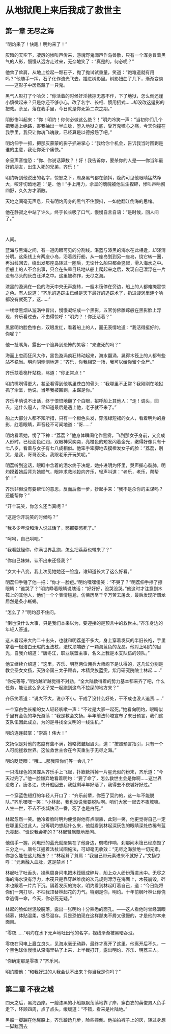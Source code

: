 # 从地狱爬上来后我成了救世主

## 第一章 无尽之海

“明灼来了！快跑！明灼来了！”

灰暗的天空下，凄厉的惨叫声传来，游魂野鬼闻声作鸟兽散，只有一个浑身冒着黑气的人影，慢慢从远方走过来，无奈地笑了：“真是的，何必呢？”

他耸了耸肩，从地上捡起一颗石子，抛了抛试试重量，笑道：“跑难道就有用吗？”他随手一挥，石子化作流光飞去，插进树影里。树影扭曲了几下，渐渐变淡——这影子中居然藏了一只鬼。

黑气人影打了个哈欠：“你活着的时候奸淫掳掠无恶不作，下了地狱，怎么倒还谨小慎微起来？只是你还不够小心，改了名字、长相、惯用招式……却没改这遁影的把戏。佘呈，落在我手里，今日就是你死第二次之期。”

阴影惨叫起来：“你！明灼！你何必做这么绝？！”明灼冷笑一声：“当初你们几个把我逼上绝路，害我抽出一半血脉，堕入地狱之底，受万鬼噬心之痛，今天你撞在我手里，我只让你魂飞魄散，已经算是以德报怨了吧。”

明灼伸手一抓，把那灰蒙蒙的影子抓进掌心：“我给你个机会，告诉我当时围剿是谁的主意，我让你死个痛快。”

佘呈声音惶恐：“你、你说话算数？！好！我告诉你，要杀你的人是——你当年最好的朋友，出生入死的兄弟，齐乐！”

明灼听到他说出的名字，惊怒之下，周身黑气都在颤抖，隐约可见他眼睛猛然睁大，咬牙切齿地道：“是、他！”手上用力，佘呈的魂魄被他生生捏碎，惨叫声响彻四野，久久方才消散。

天地之间毫无声息，只有明灼周身的黑气不住颤抖，一如他翻江倒海的思绪。

他在静寂之中站了许久，终于长长吸了口气，慢慢自言自语：“是时候，回人间了。”

<br>

人间。

蓝海与黑海之间，有一道肉眼可见的分割线。湛蓝与漆黑的海水在此相逢，却泾渭分明。这条线上有两座小岛，沿着线行船，从一座岛划到另一座岛，绕它转一圈，再沿线回去，绕出发那座岛转过一圈后，无论什么船只都会竖起，滑入海水之中。但船上的人不会出事，只会在头晕目眩地从船上爬起来之后，发现自己漂浮在一片没有尽头的灰白汪洋之中。这里被称作，无尽之海。

漆黑的漩涡在一色的海天中央无声旋转，一艘木筏停在旁边，船上的人都难掩震惊之色。有人说道：“齐乐的追踪虫已经是天下最好的追踪术了，扔进漩涡里连个响都没有就死了，这……”

一缕缕黑烟从漩涡中冒出，慢慢凝结成一个黑影，五官仿佛雕琢般在黑影脸上浮现，齐乐看过去，不由得惊呼：“明灼？！你还活着？”

黑雾明灼脸色惨白，双眼发红，看着船上的人，面无表情地道：“我活得挺好的。你呢？”

他一扯嘴角，露出一个诡异到恐怖的笑容：“来送死的吗？”

海面上忽而狂风大作，黑色漩涡疯狂转动起来，海水翻涌，晃得木筏上的人都有些站不稳当。明灼阴恻恻地道：“齐乐，你我相交一场，我可以给你留个全尸。”

齐乐扶着桅杆站稳，骂道：“你正常点！”

明灼嘴咧得更大，甚至看得到他嘴里苍白的骨头：“我哪里不正常？我刚刚在地狱抓了佘呈，他说，当年我被围剿，主谋是你。”

齐乐半晌说不出话，终于恨恨地翻了个白眼，招呼船上其他人：“走！调头，回去，这什么逼人，早知道最后是遇上他，老子就不来了。”

船上大部分人都不知所措，只有一个橙色头发，穿浅绿短裙的女人，看着明灼的身影，红着眼睛，声音轻不可闻地道：“哥……”

明灼看着她，愣了下神：“荔荔？”他身体瞬间化作黑雾，飞到那女子身前，又变成人形时，已经面色红润，双眼神采奕奕，亮橙色的短发闪着金光，嫩得好像只有十七八岁，看着与女子有七八成相似。他笨手笨脚地去摸橙发女子的脸：“荔荔，别哭，是我，哥哥没死。我跟老乐开玩笑呢。”

明荔听到这话，眼眶中含着的泪水终于决堤，她扑进明灼怀里，哭声撕心裂肺，明灼摸着她后背为她顺气，眼神求救地投向齐乐，轻声叫道：“老乐，老乐，帮帮忙！”

齐乐非但没有要帮忙的意思，反而后撤一步，抄起手来：“我不是杀你的主谋吗？还能帮你？”

“开个玩笑，你怎么还当真呢？”

“这是你开玩笑的时候吗？”

“我多少年没和活人说过话了，憋都要憋死了。”

“呵呵，自己哄吧。”

“我看就怪你，你满世界乱跑，怎么把荔荔也带来了？”

“你自己妹妹，认不出来还怪我？”

“女大十八变，我上次见她她还一脸痘，谁知道长大了这么好看。”

明荔伸手锤了他一把：“你才一脸痘。”明灼嘿嘿傻笑：“不哭了？”明荔伸手擦了擦眼睛：“谁哭了？”明灼睁着眼睛说瞎话：“好好好，没哭没哭。”他这时才注意到木筏上的其他人，他们一个个表情尴尬，仿佛历尽千辛万苦去屠龙，最后发现所谓龙居然是条小蜥蜴。

“怎么了？”明灼忍不住问。

“倒也没什么大事，只是我们本来以为，要迎接的是预言中的救世主。”齐乐身边的年轻人答道。

这人看起来大约二十出头，也就和明荔差不多大，身上穿着发灰的半旧长袍，手里拿着一根洁白无瑕的玉法杖，法杖顶端嵌了一颗海蓝色的龙晶。他对上明灼的目光，自我介绍道：“唐冬江，职业联盟主事，名义上我是本支队伍的领队。”

他又继续介绍道：“这里，齐乐、明荔两位佣兵大师阁下是认得的，这几位分别是教会圣女文扬，天狼帝国三太子顾森，木精灵族蓝雯，紫月研究院院士林起……”

“你先等等，”明灼越听越觉得不对劲，“全大陆数得着的势力基本都来齐了吧，什么任务，能让这么多太子党一起跑到这鸟不拉屎的地方来？”

齐乐笑着道：“说大不大，说小不小。干成了没什么好处，干不成也没人追责……”

一个穿白色长裙的女人轻轻咳嗽一声：“不过是大家一起死。”她看向明灼，眼睛似乎里有金色的华光游荡：“我是教会文扬。半年前法师塔宣布了末日预言，我们这支队伍因此成立，为的是寻找全文明的一线生机。”

明灼连连鼓掌：“崇高！伟大！”

文扬似是对他的态度有些不满，她略微皱起眉头，道：“按照预言指引，只有一个人可能拯救世界。这位救世主会在今天重生于无尽之海。”

明灼眨眨眼：“哦……那我陪你们等一会儿？”

一只浅绿色的灵蝶从齐乐手上飞起，扑簌簌抖掉一片星光似的粉末，齐乐道：“今天过完了。”他一脸嫌弃地看着明灼：“要了命了，怎么救世主会是你啊……这世界没救了。唐冬江，快开船回去，我就剩半年好活了，我得去不夜城好好过。”

一个穿蓝色短打的年轻人开口了：“齐乐前辈，你签了契约的，这一年不能脱队。”齐乐嘿嘿一笑：“小林起，我也没说我要脱队啊。咱们大家一起去不夜城嘛。人生一世，不去不夜城快活一番，死了也是白死。”

林起忽然一笑。他冷着脸时明灼便觉得他有点眼熟，此刻一笑，他更觉得自己一定在哪里见过此人。没等明灼想起什么来，他就看到林起深灰色的眼睛深处依稀有蓝光亮起。“谁说我会死的？”林起轻飘飘地反问。

他信手一握，闪电形的蓝光就聚集在了他身边，劈啪作响，刹那间木筏已经崩毁了三分之一。唐冬江握着法杖试图施法，可却毫无收效：“无尽之海禁绝一切元素，你怎么能在这儿施法？！”林起耸了耸肩：“我自己带元素进来不就好了。”文扬惊呼：“元素融入血脉，这是禁术！”

林起吐了吐舌头，操纵周身闪电把木筏砸成碎片，船上众人纷纷落进水中。无尽之海的海水没有浮力，木筏只是靠穿越维度的次元规则漂浮在海面上，木筏崩毁，碎木也跟着一片片下沉。隔着发灰的海水，明灼看到林起盯着自己，道：“今日能将你们一网打尽，不枉我顶替林起花的力气。特别是你，明灼。十年前枫叶林让你侥幸逃得一命，今天，你必死无疑。”

林起的脸如烂泥般脱落，露出一张明灼十分熟悉的面孔。——这人看他时曾经满眼倾慕，体贴温柔，极尽温存。只是恐怕现在这样鄙夷不屑又傲慢的，才是他的本来面目。

“零夜……”明灼在水下无声地吐出他的名字，视线渐渐被黑暗吞没。

零夜在闪电上矗立良久，见海水毫无动静，最终才离开了这里。他离开后不久，一个黑色球体慢慢从深海里钻了上来，上半截打开，露出明灼、齐乐、明荔三人。

“你确定那是零夜？”齐乐问。

明灼瞪他：“和我好过的人我会认不出来？你当我是你吗？”

## 第二章 不夜之城

四天之后，黑海西岸。一艘漆黑的小船飘飘荡荡地靠了岸，穿白衣的英俊男人负手走下，环顾四周，点了点头，缓缓道：“不错，看来是片陆地。”

黑船一脚踹在他屁股上，齐乐踉跄几步，险些摔倒。他拍拍裤子上的灰，转过身想一脚踹回去

